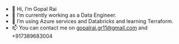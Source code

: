 - 👋 Hi, I’m Gopal Rai
- 👀 I’m currently working as a Data Engineer.
- 🌱 I’m using Azure services and Databricks and learning Terraform.
- 📫 You can contact me on gopalrai.gr11@gmail.com and +917389683004

<!---
gopalrai11/gopalrai11 is a ✨ special ✨ repository because its `README.md` (this file) appears on your GitHub profile.
You can click the Preview link to take a look at your changes.
--->
